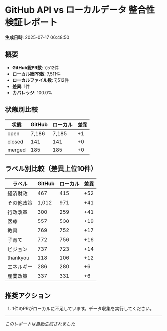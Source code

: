 # GitHub API vs ローカルデータ 整合性検証レポート

**生成日時**: 2025-07-17 06:48:50

## 概要

- **GitHub総PR数**: 7,512件
- **ローカル総PR数**: 7,511件
- **ローカルファイル数**: 7,512件
- **差異**: 1件
- **カバレッジ**: 100.0%

## 状態別比較

| 状態 | GitHub | ローカル | 差異 |
|------|--------|----------|------|
| open | 7,186 | 7,185 | +1 |
| closed | 141 | 141 | +0 |
| merged | 185 | 185 | +0 |

## ラベル別比較（差異上位10件）

| ラベル | GitHub | ローカル | 差異 |
|--------|--------|----------|------|
| 経済財政 | 467 | 415 | +52 |
| その他政策 | 1,012 | 971 | +41 |
| 行政改革 | 300 | 259 | +41 |
| 医療 | 557 | 538 | +19 |
| 教育 | 769 | 752 | +17 |
| 子育て | 772 | 756 | +16 |
| ビジョン | 737 | 723 | +14 |
| thankyou | 118 | 106 | +12 |
| エネルギー | 286 | 280 | +6 |
| 産業政策 | 337 | 331 | +6 |

## 推奨アクション

1. 1件のPRがローカルに不足しています。データ収集を実行してください。

---
*このレポートは自動生成されました*